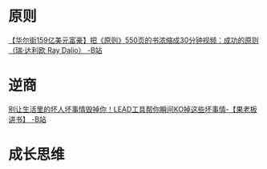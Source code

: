 # 原则
[【华尔街159亿美元富豪】把《原则》550页的书浓缩成30分钟视频：成功的原则 （瑞·达利欧 Ray Dalio） -B站](https://www.bilibili.com/video/BV1B4411i7FK)
# 逆商
[别让生活里的坏人坏事情毁掉你！LEAD工具帮你瞬间KO掉这些坏事情-【果老板讲书】 -B站](https://www.bilibili.com/video/BV13a4y1n71g)
# 成长思维